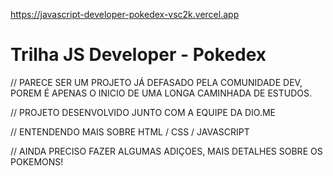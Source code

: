 
https://javascript-developer-pokedex-vsc2k.vercel.app

# Trilha JS Developer - Pokedex

// PARECE SER UM PROJETO JÁ DEFASADO PELA COMUNIDADE DEV, POREM É APENAS O INICIO DE UMA LONGA CAMINHADA DE ESTUDOS. 

// PROJETO DESENVOLVIDO JUNTO COM A EQUIPE DA DIO.ME 

// ENTENDENDO MAIS SOBRE HTML / CSS / JAVASCRIPT 

// AINDA PRECISO FAZER ALGUMAS ADIÇOES, MAIS DETALHES SOBRE OS POKEMONS! 
